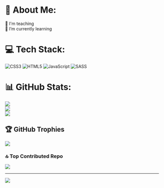 # 💫 About Me:
🤝 I'm teaching<br>🌱 I’m currently learning<br>


# 💻 Tech Stack:
![CSS3](https://img.shields.io/badge/css3-%231572B6.svg?style=flat&logo=css3&logoColor=white) ![HTML5](https://img.shields.io/badge/html5-%23E34F26.svg?style=flat&logo=html5&logoColor=white) ![JavaScript](https://img.shields.io/badge/javascript-%23323330.svg?style=flat&logo=javascript&logoColor=%23F7DF1E) ![SASS](https://img.shields.io/badge/SASS-hotpink.svg?style=flat&logo=SASS&logoColor=white)
# 📊 GitHub Stats:
![](https://github-readme-stats.vercel.app/api?username=ArtGoIt&theme=dark&hide_border=false&include_all_commits=false&count_private=false)<br/>
![](https://github-readme-streak-stats.herokuapp.com/?user=ArtGoIt&theme=dark&hide_border=false)<br/>
![](https://github-readme-stats.vercel.app/api/top-langs/?username=ArtGoIt&theme=dark&hide_border=false&include_all_commits=false&count_private=false&layout=compact)

## 🏆 GitHub Trophies
![](https://github-profile-trophy.vercel.app/?username=ArtGoIt&theme=radical&no-frame=true&no-bg=false&margin-w=4)

### 🔝 Top Contributed Repo
![](https://github-contributor-stats.vercel.app/api?username=ArtGoIt&limit=5&theme=dark&combine_all_yearly_contributions=true)

---
[![](https://visitcount.itsvg.in/api?id=ArtGoIt&icon=0&color=0)](https://visitcount.itsvg.in)

<!-- Proudly created with GPRM ( https://gprm.itsvg.in ) -->
